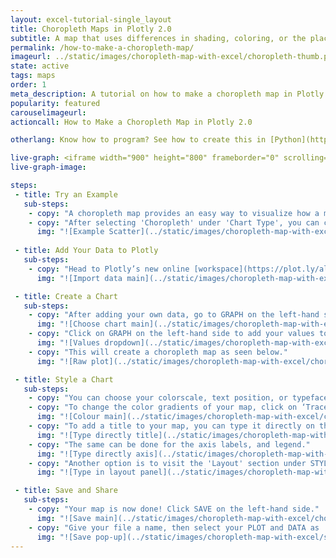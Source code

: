 ```yaml
---
layout: excel-tutorial-single_layout
title: Choropleth Maps in Plotly 2.0
subtitle: A map that uses differences in shading, coloring, or the placing of symbols within predefined areas to indicate the average values of a property or quantity in those areas.
permalink: /how-to-make-a-choropleth-map/
imageurl: ../static/images/choropleth-map-with-excel/choropleth-thumb.png
state: active
tags: maps
order: 1
meta_description: A tutorial on how to make a choropleth map in Plotly 2.0.
popularity: featured
carouselimageurl: 
actioncall: How to Make a Choropleth Map in Plotly 2.0

otherlang: Know how to program? See how to create this in [Python](https://plot.ly/python/choropleth-maps/) or [R](https://plot.ly/r/choropleth-maps/).

live-graph: <iframe width="900" height="800" frameborder="0" scrolling="no" src="https://plot.ly/~plotly2_demo/31.embed"></iframe>
live-graph-image:

steps: 
 - title: Try an Example
   sub-steps:
    - copy: "A choropleth map provides an easy way to visualize how a measurement varies across a geographic area or it shows the level of variability within a region."
    - copy: "After selecting 'Choropleth' under 'Chart Type', you can check out an example before adding your own data. Clicking the 'try an example' button will show what a sample chart looks like after adding data and playing with the style. You'll also see what locations, values, and style attributes were selected for this specific map, as well as the end result."
      img: "![Example Scatter](../static/images/choropleth-map-with-excel/choropleth-example.png)"
 
 - title: Add Your Data to Plotly
   sub-steps:
    - copy: "Head to Plotly’s new online [workspace](https://plot.ly/alpha/workspace/) and add your data. You have the option of typing directly in the grid, uploading your file, or entering a URL of an online dataset. Plotly accepts .xls, .xlsx, or .csv files. For more information on how to enter your data, see [this](http://help.plot.ly/add-data-to-the-plotly-grid/) tutorial."
      img: "![Import data main](../static/images/choropleth-map-with-excel/choropleth-import.png)"

 - title: Create a Chart
   sub-steps:
    - copy: "After adding your own data, go to GRAPH on the left-hand side, then 'Create'. Choose 'Choropleth' under 'Chart type'. Note that this chart is only available with a PRO subscription. Click [here](https://plot.ly/products/cloud/) to upgrade"
      img: "![Choose chart main](../static/images/choropleth-map-with-excel/choropleth-chart-type.png)"
    - copy: "Click on GRAPH on the left-hand side to add your values to your map. After selecting ‘Choropleth', you should then fill out the locations and values dropdown to create the plot. Since our map has USA data, we'll select USA under the 'Location Format' and 'Map Region' fields. These sections are selected depending on your data."
      img: "![Values dropdown](../static/images/choropleth-map-with-excel/choropleth-values.png)"
    - copy: "This will create a choropleth map as seen below."
      img: "![Raw plot](../static/images/choropleth-map-with-excel/choropleth-raw-plot.png)"

 - title: Style a Chart
   sub-steps:
    - copy: "You can choose your colorscale, text position, or typeface. Click on STYLE on the left-hand side to play around with the style of your map."
    - copy: "To change the color gradients of your map, click on ‘Traces’ under the same STYLE tab, and choose the colorscale you want."
      img: "![Colour main](../static/images/choropleth-map-with-excel/choropleth-colorscale.png)"
    - copy: "To add a title to your map, you can type it directly on the title by double-clicking it."
      img: "![Type directly title](../static/images/choropleth-map-with-excel/choropleth-title.png)"
    - copy: "The same can be done for the axis labels, and legend."
      img: "![Type directly axis](../static/images/choropleth-map-with-excel/choropleth-legend-title.png)"
    - copy: "Another option is to visit the 'Layout' section under STYLE, click on 'Text' and enter your title in the box, as shown below."
      img: "![Type in layout panel](../static/images/choropleth-map-with-excel/choropleth-title-panel.png)"

 - title: Save and Share
   sub-steps:
    - copy: "Your map is now done! Click SAVE on the left-hand side."
      img: "![Save main](../static/images/choropleth-map-with-excel/choropleth-save.png)"
    - copy: "Give your file a name, then select your PLOT and DATA as 'Public' or 'Private'. For more information on how sharing works, including the difference between private, public and secret sharing, visit [this](http://help.plot.ly/save-share-and-export-in-plotly/) page."
      img: "![Save pop-up](../static/images/choropleth-map-with-excel/save-popup.png)"
---
```



